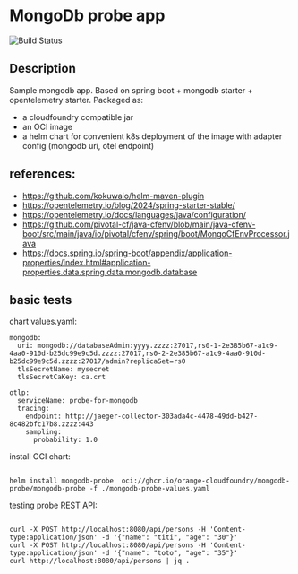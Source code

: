 # MongoDb probe app
![Build Status](https://github.com/orange-cloudfoundry/mongodb-probe/actions/workflows/maven.yml/badge.svg)

## Description


Sample mongodb app.
Based on spring boot + mongodb starter + opentelemetry starter.
Packaged as:
- a cloudfoundry compatible jar
- an OCI image
- a helm chart for convenient k8s deployment of the image with adapter config (mongodb uri, otel endpoint)



## references:
- https://github.com/kokuwaio/helm-maven-plugin
- https://opentelemetry.io/blog/2024/spring-starter-stable/
- https://opentelemetry.io/docs/languages/java/configuration/
- https://github.com/pivotal-cf/java-cfenv/blob/main/java-cfenv-boot/src/main/java/io/pivotal/cfenv/spring/boot/MongoCfEnvProcessor.java
- https://docs.spring.io/spring-boot/appendix/application-properties/index.html#application-properties.data.spring.data.mongodb.database

## basic tests

chart values.yaml:

```
mongodb:
  uri: mongodb://databaseAdmin:yyyy.zzzz:27017,rs0-1-2e385b67-a1c9-4aa0-910d-b25dc99e9c5d.zzzz:27017,rs0-2-2e385b67-a1c9-4aa0-910d-b25dc99e9c5d.zzzz:27017/admin?replicaSet=rs0
  tlsSecretName: mysecret
  tlsSecretCaKey: ca.crt
  
otlp:
  serviceName: probe-for-mongodb
  tracing:
    endpoint: http://jaeger-collector-303ada4c-4478-49dd-b427-8c482bfc17b8.zzzz:443
    sampling:
      probability: 1.0

```


install OCI chart:

```

helm install mongodb-probe  oci://ghcr.io/orange-cloudfoundry/mongodb-probe/mongodb-probe -f ./mongodb-probe-values.yaml

``` 

testing probe REST API:
```

curl -X POST http://localhost:8080/api/persons -H 'Content-type:application/json' -d '{"name": "titi", "age": "30"}'
curl -X POST http://localhost:8080/api/persons -H 'Content-type:application/json' -d '{"name": "toto", "age": "35"}'
curl http://localhost:8080/api/persons | jq .



```

